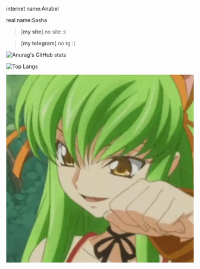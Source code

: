 internet name:Anabel

real name:Sasha

> [**my site**] no site :(

> [**my telegram**] no tg :(


![Anurag's GitHub stats](https://github-readme-stats.vercel.app/api?username=anabeg&show_icons=true&theme=radical)


![Top Langs](https://github-readme-stats.vercel.app/api/top-langs/?username=anabeg&hide_progress=true)

![banner](https://github.com/Anabeg/Anabeg/blob/main/profile.gif)

